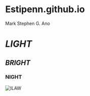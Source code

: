 # Estipenn.github.io
Mark Stephen G. Ano
# *LIGHT*
## *BRIGHT*
### NIGHT


![ILAW](https://bohollocal.ph/cdn/shop/products/ilawatbp4_1_2048x.jpg?v=1589982504)
